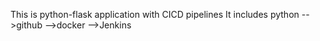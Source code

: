 This is python-flask application with CICD pipelines
It includes python -->github -->docker -->Jenkins